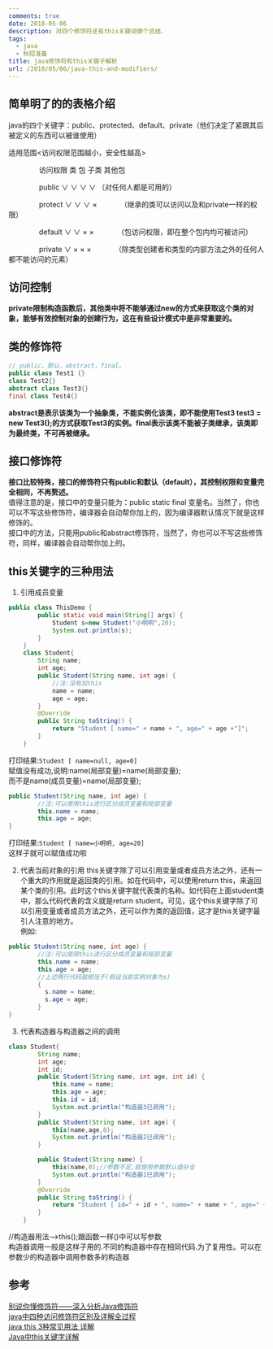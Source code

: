 ```yaml
---
comments: true
date: 2018-05-06
description: 对四个修饰符还有this关键词做个总结.
tags:
  - java
  - 秋招准备
title: java修饰符和this关键子解析
url: /2018/05/06/java-this-and-modifiers/
---
```



## 简单明了的的表格介绍
java的四个关键字：public、protected、default、private（他们决定了紧跟其后被定义的东西可以被谁使用）  

适用范围<访问权限范围越小，安全性越高>   

　　　　  访问权限   类   包  子类  其他包   

 　　　　  public     ∨   ∨    ∨     ∨          （对任何人都是可用的）   

  　　　　 protect    ∨   ∨   ∨     ×　　　 （继承的类可以访问以及和private一样的权限）  

  　　　　 default    ∨   ∨   ×     ×　　　 （包访问权限，即在整个包内均可被访问）  

  　　　　 private    ∨   ×   ×     ×　　　 （除类型创建者和类型的内部方法之外的任何人都不能访问的元素）  

## 访问控制
**private限制构造函数后，其他类中将不能够通过new的方式来获取这个类的对象，能够有效控制对象的创建行为，这在有些设计模式中是非常重要的。**   

## 类的修饰符
```java
// public，默认，abstract，final。
public class Test1 {}
class Test2{}
abstract class Test3{}
final class Test4{}
```
**abstract是表示该类为一个抽象类，不能实例化该类，即不能使用Test3 test3 = new Test3();的方式获取Test3的实例。final表示该类不能被子类继承，该类即为最终类，不可再被继承。**   


## 接口修饰符
**接口比较特殊，接口的修饰符只有public和默认（default），其控制权限和变量完全相同，不再赘述。**   
值得注意的是，接口中的变量只能为：public static final 变量名。当然了，你也可以不写这些修饰符，编译器会自动帮你加上的，因为编译器默认情况下就是这样修饰的。    
接口中的方法，只能用public和abstract修饰符，当然了，你也可以不写这些修饰符，同样，编译器会自动帮你加上的。  

## this关键字的三种用法
1. 引用成员变量   
```java
public class ThisDemo {
        public static void main(String[] args) {
            Student s=new Student("小明明",20);
            System.out.println(s);
        }
    }
    class Student{
        String name;
        int age;
        public Student(String name, int age) {
            //注:没有加this
            name = name;
            age = age;
        }
        @Override
        public String toString() {
            return "Student [ name=" + name + ", age=" + age +"]";
        }
    }
```
打印结果:`Student [ name=null, age=0]`   
赋值没有成功,说明:name(局部变量)=name(局部变量);  
而不是name(成员变量)=name(局部变量);  
```java
public Student(String name, int age) {
        //注:可以使用this进行区分成员变量和局部变量
        this.name = name;
        this.age = age;
}
```
打印结果:`Student [ name=小明明, age=20]`   
这样子就可以赋值成功啦   

2. 代表当前对象的引用
this关键字除了可以引用变量或者成员方法之外，还有一个重大的作用就是返回类的引用。如在代码中，可以使用return this，来返回某个类的引用。此时这个this关键字就代表类的名称。如代码在上面student类中，那么代码代表的含义就是return student。可见，这个this关键字除了可以引用变量或者成员方法之外，还可以作为类的返回值，这才是this关键字最引人注意的地方。  
例如:   
```java
public Student(String name, int age) {
        //注:可以使用this进行区分成员变量和局部变量
        this.name = name;
        this.age = age;
        //上述两行代码就相当于(假设当前实例对象为s)
        {
          s.name = name;
          s.age = age;
        }
}
```   

3. 代表构造器与构造器之间的调用
```java
class Student{
        String name;
        int age;
        int id;
        public Student(String name, int age, int id) {
            this.name = name;
            this.age = age;
            this.id = id;
            System.out.println("构造器3已调用");
        }
        public Student(String name, int age) {
            this(name,age,0);
            System.out.println("构造器2已调用");
        }

        public Student(String name) {
            this(name,0);//参数不足,就使用参数默认值补全
            System.out.println("构造器1已调用");
        }
        @Override
        public String toString() {
            return "Student [ id=" + id + ", name=" + name + ", age=" + age +"]";
        }
    }
```
//构造器用法-->this();跟函数一样()中可以写参数  
构造器调用一般是这样子用的.不同的构造器中存在相同代码.为了复用性。可以在参数少的构造器中调用参数多的构造器   




## 参考
[别说你懂修饰符——深入分析Java修饰符](https://blog.csdn.net/qiumengchen12/article/details/44939929)   
[java中四种访问修饰符区别及详解全过程](https://www.cnblogs.com/zdmylove/p/5958053.html)  
[java this 3种常见用法 详解](https://blog.csdn.net/u012176204/article/details/54580232)   
[Java中this关键字详解](https://blog.csdn.net/oleg_wu/article/details/53284067)   